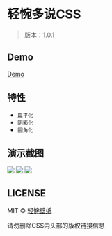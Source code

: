 # 轻惋多说CSS
> 版本：1.0.1

## Demo
[Demo](https://bizhi.chainwon.com/?pn=19)

## 特性

+ `扁平化`
+ `阴影化`
+ `圆角化`

## 演示截图
<img src="https://raw.githubusercontent.com/chainwon/duoshuo/gh-pages/1.jpg">

<img src="https://raw.githubusercontent.com/chainwon/duoshuo/gh-pages/2.jpg">

<img src="https://raw.githubusercontent.com/chainwon/duoshuo/gh-pages/QQ%E6%88%AA%E5%9B%BE20160621184007.png">

## LICENSE

MIT © [轻惋壁纸](https://bizhi.chainwon.com)

请勿删除CSS内头部的版权链接信息
